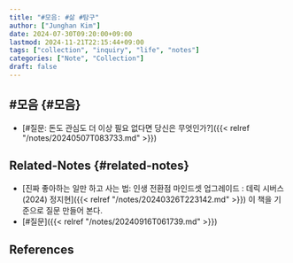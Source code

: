 ```yaml
---
title: "#모음: #삶 #탐구"
author: ["Junghan Kim"]
date: 2024-07-30T09:20:00+09:00
lastmod: 2024-11-21T22:15:44+09:00
tags: ["collection", "inquiry", "life", "notes"]
categories: ["Note", "Collection"]
draft: false
---
```


## #모음 {#모음}

-   [#질문: 돈도 관심도 더 이상 필요 없다면 당신은 무엇인가?]({{< relref "/notes/20240507T083733.md" >}})


## Related-Notes {#related-notes}

-   [진짜 좋아하는 일만 하고 사는 법: 인생 전환점 마인드셋 업그레이드 : 데릭 시버스 (2024) 정지현]({{< relref "/notes/20240326T223142.md" >}}) 이 책을 기준으로 질문 만들어 본다.
-   [#질문]({{< relref "/notes/20240916T061739.md" >}})

## References

<style>.csl-entry{text-indent: -1.5em; margin-left: 1.5em;}</style><div class="csl-bib-body">
</div>
